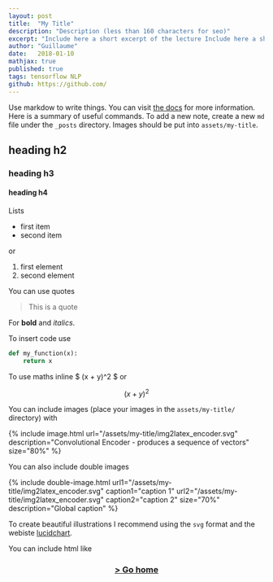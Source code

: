 ```yaml
---
layout: post
title:  "My Title"
description: "Description (less than 160 characters for seo)"
excerpt: "Include here a short excerpt of the lecture Include here a short excerpt of the lecture" 
author: "Guillaume"
date:   2018-01-10
mathjax: true
published: true
tags: tensorflow NLP
github: https://github.com/
---
```


<!-- comment -->

Use markdow to write things. You can visit [the docs](https://github.com/jekyll/minima) for more information. Here is a summary of useful commands. To add a new note, create a new `md` file under the `_posts` directory. Images should be put into `assets/my-title`.

## heading h2
### heading h3
#### heading h4

Lists
- first item
- second item

or 

1. first element
10. second element


You can use quotes 

> This is a quote


For __bold__ and *italics*.


To insert code use 

```python
def my_function(x):
    return x

```


To use maths inline $ (x + y)^2 $ or 

$$ (x + y)^2 $$


You can include images (place your images in the `assets/my-title/` directory) with

{% include image.html url="/assets/my-title/img2latex_encoder.svg" description="Convolutional Encoder - produces a sequence of vectors" size="80%" %}


You can also include double images


{% include double-image.html
    url1="/assets/my-title/img2latex_encoder.svg" caption1="caption 1"
    url2="/assets/my-title/img2latex_encoder.svg" caption2="caption 2"
    size="70%"
    description="Global caption" %}



To create beautiful illustrations I recommend using the `svg` format and the webiste [lucidchart](https://www.lucidchart.com).


You can include html like

<div align="center"><a href="http://cs231n.github.io"><h3>> Go home</h3></a></div>
